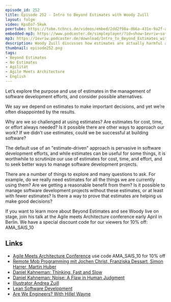 ```yaml
---
episode_id: 252
title: Episode 252 - Intro to Beyond Estimates with Woody Zuill 
layout: folge
video: KpsEo7-5kwk
peertube: https://tube.tchncs.de/videos/embed/2dd2f98a-d66a-431e-9a2f-ad84c944b7c9
embedded-mp3: https://www.podcaster.de/simpleplayer/?id=show~1evriw~software-architektur-im-stream~pod-0dde6520bc07a8ea146a9f861&v=1740535568
mp3: https://1evriw.podcaster.de/download/Intro_to_Beyond_Estimates_with_Woody_Zuill.mp3
description: Woody Zuill discusses how estimates are actually harmful and how to work without them.
thumbnail: episode252.png
tags:
- Beyond Estimates
- No Estimates
- Agilität
- Agile Meets Architecture
- English
---
```


Let’s explore the purpose and use of estimates in the management of
software development efforts, and consider possible alternatives.
 
We say we depend on estimates to make important decisions, and yet
we’re often disappointed by the results.
 
Why are we so challenged at using estimates? Are estimates for cost,
time, or effort always needed? Is it possible there are other ways to
approach our work? If we didn’t use estimates, could we be successful
at building software?
 
The default use of an "estimate-driven" approach is pervasive in
software development efforts, and while estimates can be useful for
some things, it is worthwhile to scrutinize our use of estimates for
cost, time, and effort, and to seek better ways to manage software
development projects.
 
There are a number of things to explore and many questions to ask. For
example, do we really need estimates for all the things we are
currently using them? Are we getting a reasonable benefit from them?
Is it possible to manage software development projects without these
estimates, or at least with fewer estimates? Is there a way to prove
that estimates are helping us make good decisions?

If you want to learn more about Beyond Estimates and see Woody live on
stage, join his talk at the Agile meets Architecture conference early
April in Berlin. We have a special discount code for our viewers for
10% off: AMA_SAIS_10

## Links

* [Agile Meets Architecture
  Conference](https://www.agile-meets-architecture.com/2025/home) use
  code AMA_SAIS_10 for 10% off
* [Remote Mob Programming mit Jochen Christ, Franziska Dessart, Simon Harrer, Martin Huber](/2021/04/16/folge56.html)
* [Daniel Kahneman: Thinking, Fast and Slow](https://amzn.to/4gZGTRl)
* [Daniel Kahneman: Noise: A Flaw in Human Judgment](https://amzn.to/4ihr6hN)
* [Illustrator Andrea Zuill](https://gotstorycountdown.wordpress.com/tag/andrea-zuill/)
* [Lean Software Development](https://en.wikipedia.org/wiki/Lean_software_development)
* [Are We Engineers? With Hillel Wayne](/2024/03/27/folge209.html)
